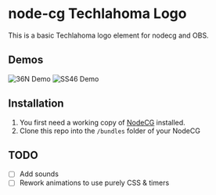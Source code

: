 # node-cg Techlahoma Logo
This is a basic Techlahoma logo element for nodecg and OBS. 

## Demos
![36N Demo](https://imgur.com/oYCNs04.gif)
![SS46 Demo](https://i.imgur.com/BHuJCb7.gif)

## Installation

1. You first need a working copy of [NodeCG](https://github.com/nodecg/nodecg) installed.
2. Clone this repo into the `/bundles` folder of your NodeCG

## TODO
 - [ ] Add sounds
 - [ ] Rework animations to use purely CSS & timers
